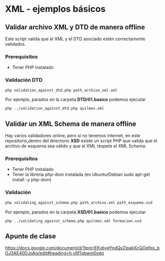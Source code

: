 # XML - ejemplos básicos 

## Validar archivo XML y DTD de manera offline

Este script valida que el XML y el DTD asociado estén correctamente validados.

### Prerequisitos

- Tener PHP instalado

### Validación DTD

```bash
php validation_against_dtd.php path_archivo_xml.xml
```

Por ejemplo, parados en la carpeta **DTD/01.basico** podemos ejecutar

```bash
php ../validation_against_dtd.php quilmes.xml
```

## Validar un XML Schema de manera offline

Hay varios validadores online, pero si no tenemos internet, en este repositorio,dentro del directorio **XSD** existe un script PHP que valida que el archivo de esquema sea válido y que el XML respete el XML Schema. 

### Prerequisitos

- Tener PHP instalado
- Tener la libreria php-dom instalada (en Ubuntu/Debian sudo apt-get install -y php-dom)

### Validación

```bash
php validating_against_schema.php path_archivo.xml path_esquema.xsd
```

Por ejemplo, parados en la carpeta **XSD/01.basico** podemos ejecutar

```bash
php ../validating_against_schema.php quilmes.xml formacion.xsd
```

## Apunte de clase

https://docs.google.com/document/d/1tpnrrEKxbyeYndQxZjpakXcQOqfqx_bGJ3AE40DJoAg/edit#heading=h.y6f1qbwm0xeq


